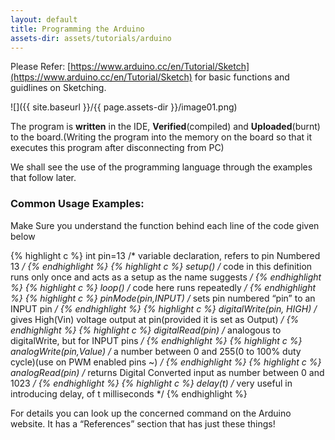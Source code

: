 ```yaml
---
layout: default
title: Programming the Arduino
assets-dir: assets/tutorials/arduino
---
```


Please Refer:
[https://www.arduino.cc/en/Tutorial/Sketch](https://www.arduino.cc/en/Tutorial/Sketch)
for basic functions and guidlines on Sketching.

![]({{ site.baseurl }}/{{ page.assets-dir }}/image01.png)

The program is **written** in the IDE, **Verified**(compiled) and
**Uploaded**(burnt) to the board.(Writing the program into the memory on
the board so that it executes this program after disconnecting from PC)

We shall see the use of the programming language through the examples
that follow later.

### Common Usage Examples:

Make Sure you understand the function behind each line of the code
given below

{% highlight c %}
int pin=13
/* variable declaration, refers to pin Numbered 13 */
{% endhighlight %}
{% highlight c %}
setup()
/* code in this definition runs only once and acts as a setup as the name suggests */
{% endhighlight %}
{% highlight c %}
loop()
/* code here runs repeatedly */
{% endhighlight %}
{% highlight c %}
pinMode(pin,INPUT)
/* sets pin numbered “pin” to an INPUT pin */
{% endhighlight %}
{% highlight c %}
digitalWrite(pin, HIGH)
/* gives High(Vin) voltage output at pin(provided it is set as Output) */
{% endhighlight %}
{% highlight c %}
digitalRead(pin)
/*  analogous to digitalWrite, but for INPUT pins */
{% endhighlight %}
{% highlight c %}
analogWrite(pin,Value)
/* a number between 0 and 255(0 to 100% duty cycle)(use on PWM enabled pins \~) */
{% endhighlight %}
{% highlight c %}
analogRead(pin)
/* returns Digital Converted input as number between 0 and 1023 */
{% endhighlight %}
{% highlight c %}
delay(t)
/* very useful in introducing delay, of t milliseconds */
{% endhighlight %}

For details you can look up the concerned command on the Arduino
website. It has a “References” section that has just these things!

